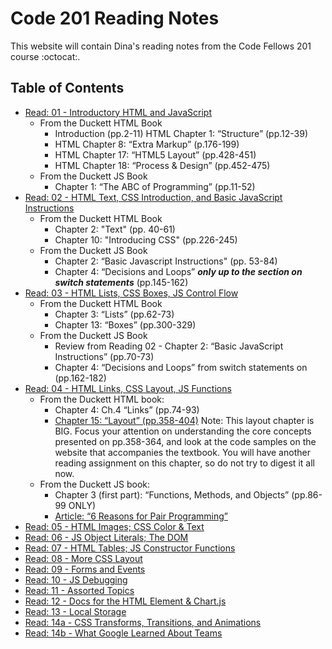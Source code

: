 # Code 201 Reading Notes
This website will contain Dina's reading notes from the Code Fellows 201 course :octocat:. 

## Table of Contents
* [Read: 01 - Introductory HTML and JavaScript](class-01.md)
  - From the Duckett HTML Book
    - Introduction (pp.2-11) HTML Chapter 1: “Structure” (pp.12-39) 
    - HTML Chapter 8: “Extra Markup” (p.176-199)
    - HTML Chapter 17: “HTML5 Layout” (pp.428-451)
    - HTML Chapter 18: “Process & Design” (pp.452-475) 
  - From the Duckett JS Book
    - Chapter 1: “The ABC of Programming” (pp.11-52)
* [Read: 02 - HTML Text, CSS Introduction, and Basic JavaScript Instructions](class-02.md)
  - From the Duckett HTML Book
    - Chapter 2: "Text" (pp. 40-61)
    - Chapter 10: "Introducing CSS" (pp.226-245)
  - From the Duckett JS Book
    - Chapter 2: “Basic Javascript Instructions" (pp. 53-84)
    - Chapter 4: “Decisions and Loops” ***only up to the section on switch statements*** (pp.145-162)
* [Read: 03 - HTML Lists, CSS Boxes, JS Control Flow](class-03.md)
  - From the Duckett HTML Book
    - Chapter 3: “Lists” (pp.62-73)
    - Chapter 13: “Boxes” (pp.300-329)
  - From the Duckett JS Book
    - Review from Reading 02 - Chapter 2: “Basic JavaScript Instructions” (pp.70-73)
    - Chapter 4: “Decisions and Loops” from switch statements on (pp.162-182)
* [Read: 04 - HTML Links, CSS Layout, JS Functions](class-04.md)
  - From the Duckett HTML book:
    - Chapter 4: Ch.4 “Links” (pp.74-93)
    - [Chapter 15: “Layout” (pp.358-404)](http://htmlandcssbook.com/code-samples/chapter-15/)
Note: This layout chapter is BIG. Focus your attention on understanding the core concepts presented on pp.358-364, and look at the code samples on the website that accompanies the textbook. You will have another reading assignment on this chapter, so do not try to digest it all now.
  - From the Duckett JS book:
    - Chapter 3 (first part): “Functions, Methods, and Objects” (pp.86-99 ONLY)
    - [Article: “6 Reasons for Pair Programming”](https://www.codefellows.org/blog/6-reasons-for-pair-programming/)
* [Read: 05 - HTML Images; CSS Color & Text](#)
* [Read: 06 - JS Object Literals; The DOM](#)
* [Read: 07 - HTML Tables; JS Constructor Functions](#)
* [Read: 08 - More CSS Layout](#)
* [Read: 09 - Forms and Events](#)
* [Read: 10 - JS Debugging](#)
* [Read: 11 - Assorted Topics](#)
* [Read: 12 - Docs for the HTML <canvas> Element & Chart.js](#)
* [Read: 13 - Local Storage](#)
* [Read: 14a - CSS Transforms, Transitions, and Animations](#)
* [Read: 14b - What Google Learned About Teams](#)
